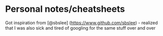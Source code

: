 # Personal notes/cheatsheets
Got inspiration from [@sbslee] (https://www.github.com/sbslee) - realized that I was also sick and tired of googling for the same stuff over and over
